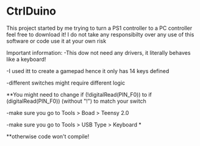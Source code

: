 # CtrlDuino
This project started by me trying to turn a PS1 controller to a PC controller
feel free to download it!
I do not take any responsibilty over any use of this software or code
use it at your own risk


Important information:
-This dow not need any drivers, it literally behaves like a keyboard!

-I used itt to create a gamepad hence it only has 14 keys defined

-different switches might require different logic

**You might need to change  if (!digitalRead(PIN_F0)) to  if (digitalRead(PIN_F0)) (without "!") to match your switch

-make sure you go to Tools > Boad > Teensy 2.0

-make sure you go to Tools > USB Type > Keyboard *

**otherwise code won't compile!
